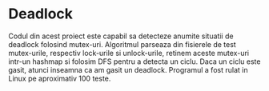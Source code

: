 # Deadlock
Codul din acest proiect este capabil sa detecteze anumite situatii de deadlock folosind mutex-uri.
Algoritmul parseaza din fisierele de test mutex-urile, respectiv lock-urile si unlock-urile, retinem aceste mutex-uri intr-un hashmap si folosim DFS pentru a detecta un ciclu.
Daca un ciclu este gasit, atunci inseamna ca am gasit un deadlock.
Programul a fost rulat in Linux pe aproximativ 100 teste.
